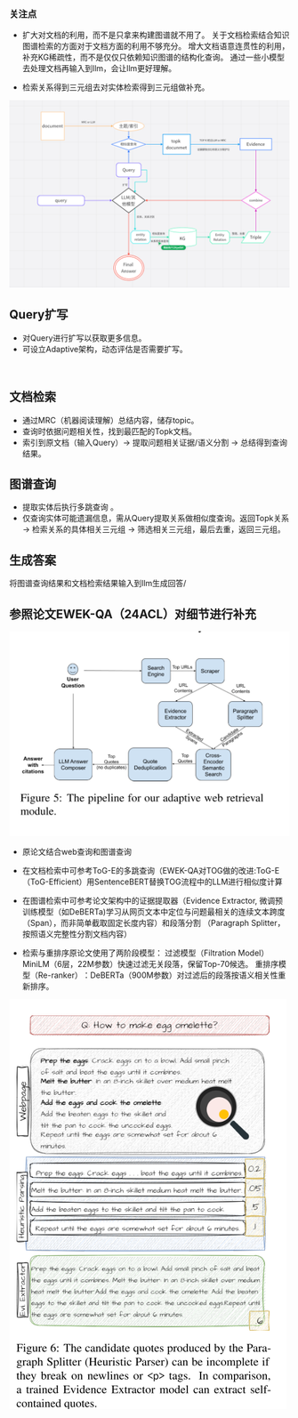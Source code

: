 ### 关注点

* 扩大对文档的利用，而不是只拿来构建图谱就不用了。
关于文档检索结合知识图谱检索的方面对于文档方面的利用不够充分。
增大文档语意连贯性的利用，补充KG稀疏性，而不是仅仅只依赖知识图谱的结构化查询。
通过一些小模型去处理文档再输入到llm，会让llm更好理解。

* 检索关系得到三元组去对实体检索得到三元组做补充。

![image](https://github.com/C1yer/cs61b1/blob/kg/mypipeline.png)

## Query扩写
* 对Query进行扩写以获取更多信息。
* 可设立Adaptive架构，动态评估是否需要扩写。

​
## 文档检索
* 通过MRC（机器阅读理解）总结内容，储存topic。
* 查询时依据问题相关性，找到最匹配的Topk文档。
* 索引到原文档（输入Query）→ 提取问题相关证据/语义分割 → 总结得到查询结果。


## 图谱查询
* 提取实体后执行多跳查询 。
* 仅查询实体可能遗漏信息，需从Query提取关系做相似度查询。返回Topk关系 → 检索关系的具体相关三元组 → 筛选相关三元组，最后去重，返回三元组。

## 生成答案
将图谱查询结果和文档检索结果输入到llm生成回答/



## 参照论文EWEK-QA（24ACL）对细节进行补充

![image](pipeline.png)

* 原论文结合web查询和图谱查询

* 在文档检索中可参考ToG-E的多跳查询（EWEK-QA对TOG做的改进:ToG-E​（ToG-Efficient）用SentenceBERT替换TOG流程中的LLM进行相似度计算

* 在图谱检索中可参考论文架构中的证据提取器（Evidence Extractor, 微调预训练模型（如DeBERTa)学习从网页文本中定位与问题最相关的连续文本跨度（Span），而非简单截取固定长度内容）和段落分割     （Paragraph Splitter，按照语义完整性分割文档内容）

* 检索与重排序原论文使用了两阶段模型：
  过滤模型（Filtration Model）​MiniLM（6层，22M参数）快速过滤无关段落，保留Top-70候选。
​  重排序模型（Re-ranker）​：DeBERTa（900M参数）对过滤后的段落按语义相关性重新排序。

![image](example.png)


